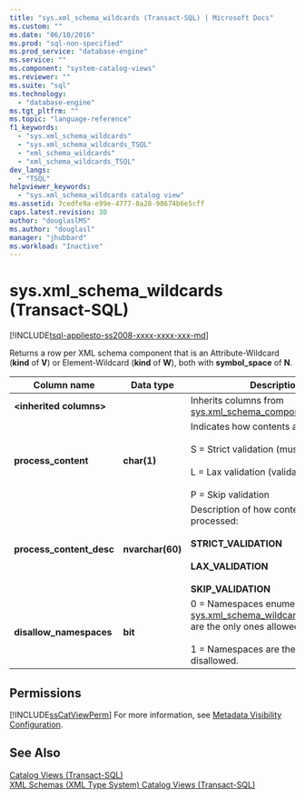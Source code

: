 ```yaml
---
title: "sys.xml_schema_wildcards (Transact-SQL) | Microsoft Docs"
ms.custom: ""
ms.date: "06/10/2016"
ms.prod: "sql-non-specified"
ms.prod_service: "database-engine"
ms.service: ""
ms.component: "system-catalog-views"
ms.reviewer: ""
ms.suite: "sql"
ms.technology: 
  - "database-engine"
ms.tgt_pltfrm: ""
ms.topic: "language-reference"
f1_keywords: 
  - "sys.xml_schema_wildcards"
  - "sys.xml_schema_wildcards_TSQL"
  - "xml_schema_wildcards"
  - "xml_schema_wildcards_TSQL"
dev_langs: 
  - "TSQL"
helpviewer_keywords: 
  - "sys.xml_schema_wildcards catalog view"
ms.assetid: 7cedfe9a-e99e-4777-8a28-98674b6e5cff
caps.latest.revision: 30
author: "douglaslMS"
ms.author: "douglasl"
manager: "jhubbard"
ms.workload: "Inactive"
---
```

# sys.xml_schema_wildcards (Transact-SQL)
[!INCLUDE[tsql-appliesto-ss2008-xxxx-xxxx-xxx-md](../../includes/tsql-appliesto-ss2008-xxxx-xxxx-xxx-md.md)]

  Returns a row per XML schema component that is an Attribute-Wildcard (**kind** of **V**) or Element-Wildcard (**kind** of **W**), both with **symbol_space** of **N**.  
  
|Column name|Data type|Description|  
|-----------------|---------------|-----------------|  
|**\<inherited columns>**||Inherits columns from [sys.xml_schema_components](../../relational-databases/system-catalog-views/sys-xml-schema-components-transact-sql.md).|  
|**process_content**|**char(1)**|Indicates how contents are processed.<br /><br /> S = Strict validation (must validate)<br /><br /> L = Lax validation (validate if possible)<br /><br /> P = Skip validation|  
|**process_content_desc**|**nvarchar(60)**|Description of how contents are processed:<br /><br /> **STRICT_VALIDATION**<br /><br /> **LAX_VALIDATION**<br /><br /> **SKIP_VALIDATION**|  
|**disallow_namespaces**|**bit**|0 = Namespaces enumerated in [sys.xml_schema_wildcard_namespaces](../../relational-databases/system-catalog-views/sys-xml-schema-wildcard-namespaces-transact-sql.md) are the only ones allowed.<br /><br /> 1 = Namespaces are the only ones disallowed.|  
  
## Permissions  
 [!INCLUDE[ssCatViewPerm](../../includes/sscatviewperm-md.md)] For more information, see [Metadata Visibility Configuration](../../relational-databases/security/metadata-visibility-configuration.md).  
  
## See Also  
 [Catalog Views &#40;Transact-SQL&#41;](../../relational-databases/system-catalog-views/catalog-views-transact-sql.md)   
 [XML Schemas &#40;XML Type System&#41; Catalog Views &#40;Transact-SQL&#41;](../../relational-databases/system-catalog-views/xml-schemas-xml-type-system-catalog-views-transact-sql.md)  
  
  
